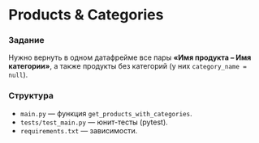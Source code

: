 # Products & Categories

### Задание
Нужно вернуть в одном датафрейме все пары **«Имя продукта – Имя категории»**, а также продукты без категорий (у них `category_name = null`).

### Структура
- `main.py` — функция `get_products_with_categories`.
- `tests/test_main.py` — юнит-тесты (pytest).
- `requirements.txt` — зависимости.
